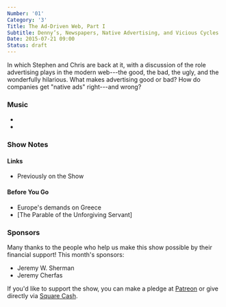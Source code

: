 ```yaml
---
Number: '01'
Category: '3'
Title: The Ad-Driven Web, Part I
Subtitle: Denny’s, Newspapers, Native Advertising, and Vicious Cycles
Date: 2015-07-21 09:00
Status: draft
---
```


In which Stephen and Chris are back at it, with a discussion of the role
advertising plays in the modern web---the good, the bad, the ugly, and the
wonderfully hilarious. What makes advertising good or bad? How do companies get
"native ads" right---and wrong?

### Music

  -
  -

### Show Notes

#### Links

  - Previously on the Show

#### Before You Go

  - Europe's demands on Greece
  - [The Parable of the Unforgiving Servant]

### Sponsors

Many thanks to the people who help us make this show possible by their financial
support! This month's sponsors:

  - Jeremy W. Sherman
  - Jeremy Cherfas

If you'd like to support the show, you can make a pledge at [Patreon] or give
directly via [Square Cash].

[Patreon]: https://www.patreon.com/winningslowly
[Square Cash]: https://cash.me/$winningslowly
